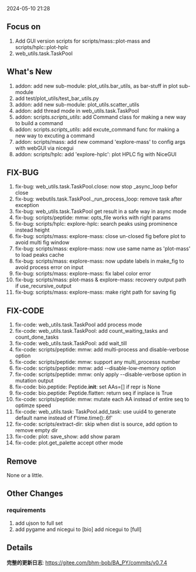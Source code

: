 2024-05-10 21:28


## Focus on
1. Add GUI version scripts for scripts/mass::plot-mass and scripts/hplc::plot-hplc
2. web_utils.task.TaskPool

## What's New
1. addon: add new sub-module: plot_utils.bar_utils, as bar-stuff in plot sub-module
2. add test/plot_utils/test_bar_utils.py
3. addon: add new sub-module: plot_utils.scatter_utils
4. addon: add thread mode in web_utils.task.TaskPool
5. addon: scripts._scripts_utils_: add Command class for making a new way to build a command
6. addon: scripts._scripts_utils_: add excute_command func for making a new way to excuting a command
7. addon: scripts/mass: add new command 'explore-mass' to config args with webGUI via nicegui
8. addon: scripts/hplc: add 'explore-hplc': plot HPLC fig with NiceGUI

## FIX-BUG
1. fix-bug: web_utils.task.TaskPool.close: now stop _async_loop befor close
2. fix-bug: webutils.task.TaskPool._run_process_loop: remove task after exception
3. fix-bug: web_utils.task.TaskPool get result in a safe way in async mode
4. fix-bug: scripts/peptide: mmw: opts_file works with right params
5. fix-bug: scripts/hplc: explore-hplc: search peaks using prominence instead height
6. fix-bug: scripts/mass: explore-mass: close un-closed fig before plot to avoid multi fig window
7. fix-bug: scripts/mass: explore-mass: now use same name as 'plot-mass' to load peaks cache
8. fix-bug: scripts/mass: explore-mass: now update labels in make_fig to avoid process error on input
9. fix-bug: scripts/mass: explore-mass: fix label color error
10. fix-bug: scripts/mass: plot-mass & explore-mass: recovery output path if use_recursive_output
11. fix-bug: scripts/mass: explore-mass: make right path for saving fig

## FIX-CODE
1. fix-code: web_utils.task.TaskPool add process mode
2. fix-code: web_utils.task.TaskPool: add count_waiting_tasks and count_done_tasks
3. fix-code: web_utils.task.TaskPool: add wait_till
4. fix-code: scripts/peptide: mmw: add multi-process and disable-verbose option
5. fix-code: scripts/peptide: mmw: support any multi_processs number
6. fix-code: scripts/peptide: mmw: add --disable-low-memory option
7. fix-code: scripts/peptide: mmw: only apply --disable-verbose option in mutation output
8. fix-code: bio.peptide: Peptide.__init__: set AAs=[] if repr is None
9. fix-code: bio.peptide: Peptide.flatten: return seq if inplace is True
10. fix-code: scripts/peptide: mmw: mutate each AA instead of entire seq to optimze speed
11. fix-code: web_utils.task: TaskPool.add_task: use uuid4 to generate default name instead of f'time.time():.6f'
12. fix-code: scripts/extract-dir: skip when dist is source, add option to remove empty dir
13. fix-code: plot: save_show: add show param
14. fix-code: plot.get_palette accept other mode

## Remove
None or a little.

## Other Changes
### requirements
1. add ujson to full set
2. add pygame and nicegui to [bio] add nicegui to [full]

## Details
**完整的更新日志**: https://gitee.com/bhm-bob/BA_PY/commits/v0.7.4
